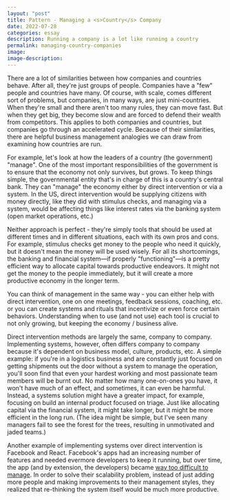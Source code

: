 ```yaml
---
layout: "post"
title: Pattern - Managing a <s>Country</s> Company
date: 2022-07-28
categories: essay
description: Running a company is a lot like running a country
permalink: managing-country-companies
image:
image-description:
---
```


There are a lot of similarities between how companies and countries behave. After all, they're just groups of people. Companies have a "few" people and countries have many. Of course, with scale, comes different sort of problems, but companies, in many ways, are just mini-countries. When they're small and there aren't too many rules, they can move fast. But when they get big, they become slow and are forced to defend their wealth from competitors. This applies to both companies and countries, but companies go through an accelerated cycle. Because of their similarities, there are helpful business management analogies we can draw from examining how countries are run.

For example, let's look at how the leaders of a country (the government) "manage". One of the most important responsibilities of the government is to ensure that the economy not only survives, but grows. To keep things simple, the governmental entity that's in charge of this is a country's central bank. They can "manage" the economy either by direct intervention or via a system. In the US, direct intervention would be supplying citizens with money directly, like they did with stimulus checks, and managing via a system, would be affecting things like interest rates via the banking system (open market operations, etc.)

Neither approach is perfect - they're simply tools that should be used at different times and in different situations, each with its own pros and cons. For example, stimulus checks get money to the people who need it quickly, but it doesn't mean the money will be used wisely. For all its shortcomings, the banking and financial system—if properly "functioning"—is a pretty efficient way to allocate capital towards productive endeavors. It might not get the money to the people immediately, but it will create a more productive economy in the longer term.

You can think of management in the same way - you can either help with direct intervention, one on one meetings, feedback sessions, coaching, etc. or you can create systems and rituals that incentivize or even force certain behaviors. Understanding when to use (and not use) each tool is crucial to not only growing, but keeping the economy / business alive.

Direct intervention methods are largely the same, company to company. Implementing systems, however, often differs company to company because it's dependent on business model, culture, products, etc. A simple example: if you're in a logistics business and are constantly just focused on getting shipments out the door without a system to manage the operation, you'll soon find that even your hardest working and most passionate team members will be burnt out. No matter how many one-on-ones you have, it won't have much of an effect, and sometimes, it can even be harmful. Instead, a systems solution might have a greater impact, for example, focusing on build an internal product focused on triage. Just like allocating capital via the financial system, it might take longer, but it might be more efficient in the long run. (The idea might be simple, but I've seen many managers fail to see the forest for the trees, resulting in unmotivated and jaded teams.)

Another example of implementing systems over direct intervention is Facebook and React. Facebook's apps had an increasing number of features and needed evermore developers to keep it running, but over time, the app (and by extension, the developers) became [way too difficult to manage](https://blog.risingstack.com/the-history-of-react-js-on-a-timeline/). In order to solve their scalability problem, instead of just adding more people and making improvements to their management styles, they realized that re-thinking the system itself would be much more productive.
